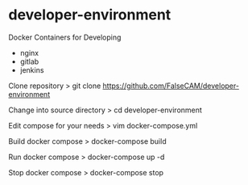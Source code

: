 # developer-environment
Docker Containers for Developing

 * nginx
 * gitlab
 * jenkins

Clone repository
	> git clone https://github.com/FalseCAM/developer-environment

Change into source directory
	> cd developer-environment

Edit compose for your needs
	> vim docker-compose.yml

Build docker compose
	> docker-compose build

Run docker compose
	> docker-compose up -d

Stop docker compose
	> docker-compose stop

